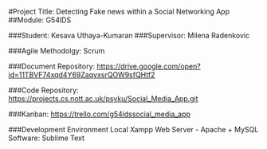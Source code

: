 #Project Title: Detecting Fake news within a Social Networking App 
##Module: G54IDS

###Student: Kesava Uthaya-Kumaran
###Supervisor: Milena Radenkovic

###Agile Methodolgy: Scrum

###Document Repository: 
https://drive.google.com/open?id=11TBVF74xqd4Y69ZaqvxsrQOW9sfQHtf2

###Code Repository:
https://projects.cs.nott.ac.uk/psyku/Social_Media_App.git

###Kanban:
https://trello.com/g54idssocial_media_app

###Development Environment
Local Xampp Web Server - Apache + MySQL
Software: Sublime Text